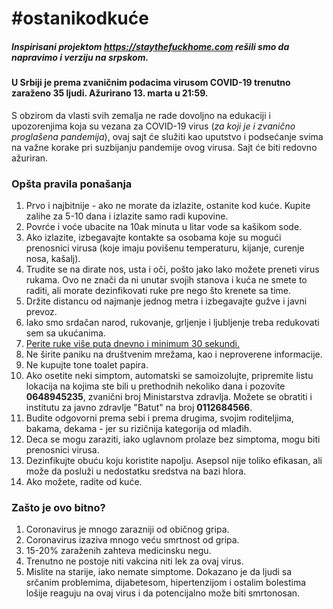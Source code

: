 # #ostanikodkuće

##### Inspirisani projektom https://staythefuckhome.com rešili smo da napravimo i verziju na srpskom.

#### U Srbiji je prema zvaničnim podacima virusom COVID-19 trenutno zaraženo 35 ljudi. Ažurirano 13. marta u 21:59.

S obzirom da vlasti svih zemalja ne rade dovoljno na edukaciji i upozorenjima koja su vezana za COVID-19 virus (_za koji je i zvanično proglašena pandemija_), ovaj sajt će služiti kao uputstvo i podsećanje svima na važne korake pri suzbijanju pandemije ovog virusa. Sajt će biti redovno ažuriran.

### Opšta pravila ponašanja

1. Prvo i najbitnije - ako ne morate da izlazite, ostanite kod kuće. Kupite zalihe za 5-10 dana i izlazite samo radi kupovine.
2. Povrće i voće ubacite na 10ak minuta u litar vode sa kašikom sode.
3. Ako izlazite, izbegavajte kontakte sa osobama koje su mogući prenosnici virusa (koje imaju povišenu temperaturu, kijanje, curenje nosa, kašalj).
4. Trudite se na dirate nos, usta i oči, pošto jako lako možete preneti virus rukama. Ovo ne znači da ni unutar svojih stanova i kuća ne smete to raditi, ali morate dezinfikovati ruke pre nego što krenete sa time.
5. Držite distancu od najmanje jednog metra i izbegavajte gužve i javni prevoz.
6. Iako smo srdačan narod, rukovanje, grljenje i ljubljenje treba redukovati sem sa ukućanima.
7. [Perite ruke više puta dnevno i minimum 30 sekundi.](https://www.youtube.com/watch?v=3PmVJQUCm4E)
8. Ne širite paniku na društvenim mrežama, kao i neproverene informacije.
9. Ne kupujte tone toalet papira.
10. Ako osetite neki simptom, automatski se samoizolujte, pripremite listu lokacija na kojima ste bili u prethodnih nekoliko dana i pozovite **0648945235**, zvanični broj Ministarstva zdravlja. Možete se obratiti i institutu za javno zdravlje "Batut" na broj **0112684566**.
11. Budite odgovorni prema sebi i prema drugima, svojim roditeljima, bakama, dekama - jer su rizičnija kategorija od mlađih.
12. Deca se mogu zaraziti, iako uglavnom prolaze bez simptoma, mogu biti prenosnici virusa.
13. Dezinfikujte obuću koju koristite napolju. Asepsol nije toliko efikasan, ali može da posluži u nedostatku sredstva na bazi hlora.
14. Ako možete, radite od kuće.

### Zašto je ovo bitno?

1. Coronavirus je mnogo zarazniji od običnog gripa.
2. Coronavirus izaziva mnogo veću smrtnost od gripa.
3. 15-20% zaraženih zahteva medicinsku negu.
4. Trenutno ne postoje niti vakcina niti lek za ovaj virus.
5. Mislite na starije, iako nemate simptome. Dokazano je da ljudi sa srčanim problemima, dijabetesom, hipertenzijom i ostalim bolestima lošije reaguju na ovaj virus i da potencijalno može biti smrtonosan.
